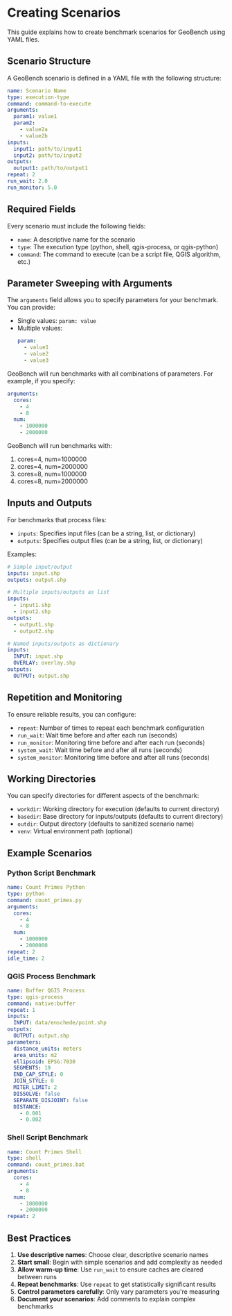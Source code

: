 # Creating Scenarios

This guide explains how to create benchmark scenarios for GeoBench using YAML files.

## Scenario Structure

A GeoBench scenario is defined in a YAML file with the following structure:

```yaml
name: Scenario Name
type: execution-type
command: command-to-execute
arguments:
  param1: value1
  param2:
    - value2a
    - value2b
inputs:
  input1: path/to/input1
  input2: path/to/input2
outputs:
  output1: path/to/output1
repeat: 2
run_wait: 2.0
run_monitor: 5.0
```

## Required Fields

Every scenario must include the following fields:

- `name`: A descriptive name for the scenario
- `type`: The execution type (python, shell, qgis-process, or qgis-python)
- `command`: The command to execute (can be a script file, QGIS algorithm, etc.)

## Parameter Sweeping with Arguments

The `arguments` field allows you to specify parameters for your benchmark. You can provide:

- Single values: `param: value`
- Multiple values: 
  ```yaml
  param:
    - value1
    - value2
    - value3
  ```

GeoBench will run benchmarks with all combinations of parameters. For example, if you specify:

```yaml
arguments:
  cores:
    - 4
    - 8
  num:
    - 1000000
    - 2000000
```

GeoBench will run benchmarks with:
1. cores=4, num=1000000
2. cores=4, num=2000000
3. cores=8, num=1000000
4. cores=8, num=2000000

## Inputs and Outputs

For benchmarks that process files:

- `inputs`: Specifies input files (can be a string, list, or dictionary)
- `outputs`: Specifies output files (can be a string, list, or dictionary)

Examples:

```yaml
# Simple input/output
inputs: input.shp
outputs: output.shp

# Multiple inputs/outputs as list
inputs:
  - input1.shp
  - input2.shp
outputs:
  - output1.shp
  - output2.shp

# Named inputs/outputs as dictionary
inputs:
  INPUT: input.shp
  OVERLAY: overlay.shp
outputs:
  OUTPUT: output.shp
```

## Repetition and Monitoring

To ensure reliable results, you can configure:

- `repeat`: Number of times to repeat each benchmark configuration
- `run_wait`: Wait time before and after each run (seconds)
- `run_monitor`: Monitoring time before and after each run (seconds)
- `system_wait`: Wait time before and after all runs (seconds)
- `system_monitor`: Monitoring time before and after all runs (seconds)

## Working Directories

You can specify directories for different aspects of the benchmark:

- `workdir`: Working directory for execution (defaults to current directory)
- `basedir`: Base directory for inputs/outputs (defaults to current directory)
- `outdir`: Output directory (defaults to sanitized scenario name)
- `venv`: Virtual environment path (optional)

## Example Scenarios

### Python Script Benchmark

```yaml
name: Count Primes Python
type: python
command: count_primes.py
arguments:
  cores:
    - 4
    - 8
  num:
    - 1000000
    - 2000000
repeat: 2
idle_time: 2
```

### QGIS Process Benchmark

```yaml
name: Buffer QGIS Process
type: qgis-process
command: native:buffer
repeat: 1
inputs:
  INPUT: data/enschede/point.shp
outputs:
  OUTPUT: output.shp
parameters:
  distance_units: meters
  area_units: m2
  ellipsoid: EPSG:7030
  SEGMENTS: 19
  END_CAP_STYLE: 0
  JOIN_STYLE: 0
  MITER_LIMIT: 2
  DISSOLVE: false
  SEPARATE_DISJOINT: false
  DISTANCE:
    - 0.001
    - 0.002
```

### Shell Script Benchmark

```yaml
name: Count Primes Shell
type: shell
command: count_primes.bat
arguments:
  cores:
    - 4
    - 8
  num:
    - 1000000
    - 2000000
repeat: 2
```

## Best Practices

1. **Use descriptive names**: Choose clear, descriptive scenario names
2. **Start small**: Begin with simple scenarios and add complexity as needed
3. **Allow warm-up time**: Use `run_wait` to ensure caches are cleared between runs
4. **Repeat benchmarks**: Use `repeat` to get statistically significant results
5. **Control parameters carefully**: Only vary parameters you're measuring
6. **Document your scenarios**: Add comments to explain complex benchmarks
